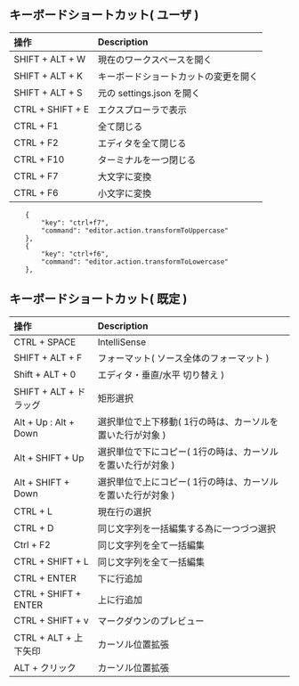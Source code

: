 ## キーボードショートカット( ユーザ )
| 操作 | Description 
| :--- | :---  
| SHIFT + ALT + W | 現在のワークスペースを開く
| SHIFT + ALT + K | キーボードショートカットの変更を開く
| SHIFT + ALT + S | 元の settings.json を開く
| CTRL + SHIFT + E | エクスプローラで表示
| CTRL + F1 | 全て閉じる
| CTRL + F2 | エディタを全て閉じる
| CTRL + F10 | ターミナルを一つ閉じる
| CTRL + F7 | 大文字に変換
| CTRL + F6 | 小文字に変換
```
    {
        "key": "ctrl+f7",
        "command": "editor.action.transformToUppercase"
    },
    {
        "key": "ctrl+f6",
        "command": "editor.action.transformToLowercase"
    },
```

## キーボードショートカット( 既定 )
| 操作 | Description 
| :--- | :---  
| CTRL + SPACE | IntelliSense
| SHIFT + ALT + F | フォーマット( ソース全体のフォーマット )
| Shift + ALT + 0 | エディタ・垂直/水平 切り替え )
| SHIFT + ALT + ドラッグ | 矩形選択
| Alt + Up : Alt + Down | 選択単位で上下移動( 1行の時は、カーソルを置いた行が対象 )
| Alt + SHIFT + Up | 選択単位で下にコピー( 1行の時は、カーソルを置いた行が対象 )
| Alt + SHIFT + Down | 選択単位で上にコピー( 1行の時は、カーソルを置いた行が対象 )
| CTRL + L | 現在行の選択
| CTRL + D | 同じ文字列を一括編集する為に一つづつ選択
| Ctrl + F2 | 同じ文字列を全て一括編集
| CTRL + SHIFT + L | 同じ文字列を全て一括編集
| CTRL + ENTER | 下に行追加
| CTRL + SHIFT + ENTER | 上に行追加
| CTRL + SHIFT + v | マークダウンのプレビュー
| CTRL + ALT + 上下矢印 | カーソル位置拡張
| ALT + クリック | カーソル位置拡張
